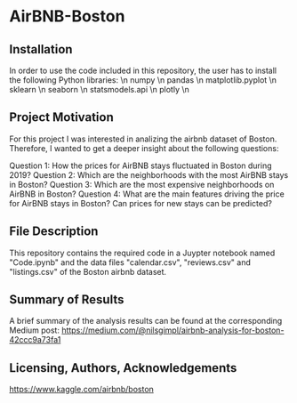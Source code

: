 # AirBNB-Boston
## Installation
In order to use the code included in this repository, the user has to install the following Python libraries: \n
numpy \n
pandas \n
matplotlib.pyplot \n
sklearn \n
seaborn \n
statsmodels.api \n
plotly \n

## Project Motivation
For this project I was interested in analizing the airbnb dataset of Boston.
Therefore, I wanted to get a deeper insight about the following questions:

Question 1: How the prices for AirBNB stays fluctuated in Boston during 2019?
Question 2: Which are the neighborhoods with the most AirBNB stays in Boston?
Question 3: Which are the most expensive neighborhoods on AirBNB in Boston?
Question 4: What are the main features driving the price for AirBNB stays in Boston? Can prices for new stays can be predicted?

## File Description
This repository contains the required code in a Juypter notebook named "Code.ipynb" and the data files "calendar.csv", "reviews.csv" and
"listings.csv" of the Boston airbnb dataset.

## Summary of Results
A brief summary of the analysis results can be found at the corresponding Medium post:
https://medium.com/@nilsgimpl/airbnb-analysis-for-boston-42ccc9a73fa1

## Licensing, Authors, Acknowledgements
https://www.kaggle.com/airbnb/boston
